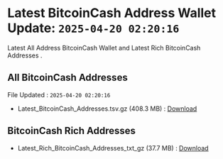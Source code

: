 # Latest BitcoinCash Address Wallet Update: `2025-04-20 02:20:16`

Latest All Address BitcoinCash Wallet and Latest Rich BitcoinCash Addresses .

## All BitcoinCash Addresses

File Updated : `2025-04-20 02:20:16`

- Latest_BitcoinCash_Addresses.tsv.gz (408.3 MB) : [Download](https://github.com/Pymmdrza/Rich-Address-Wallet/releases/tag/BitcoinCash)

## BitcoinCash Rich Addresses

- Latest_Rich_BitcoinCash_Addresses_txt_gz (37.7 MB) : [Download](https://github.com/Pymmdrza/Rich-Address-Wallet/releases/tag/BitcoinCash)
